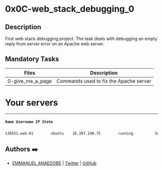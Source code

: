# 0x0C-web_stack_debugging_0

## Description

First web stack debugging project. The task deals with debugging an empty reply from server error on an Apache web server.

## Mandatory Tasks

| Files | Description |
| ----- | ----------- |
| 0-give_me_a_page | Commands used to fix the Apache server |


# Your servers
---
##### `Name Username IP State`

```sh
138551-web-01	     ubuntu	   18.207.140.75		running		     Soft reboot	    Hard reboot	     Ask a new server
```

## Authors :black_nib:

- [EMMANUEL ANAEDOBE](https://www.linkedin.com/in/emmanuel-anaedobe-stanislaus/) | [Twitter](https://twitter.com/EmmanuelAdobe) | [GitHub](https://github.com/EMMANUEL-ALX)
